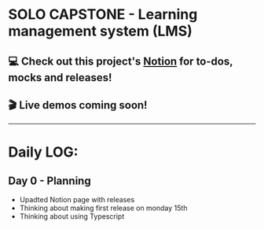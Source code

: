 # SOLO CAPSTONE - Learning management system (LMS)
## :computer: Check out this project's [Notion](https://www.notion.so/lidiakovac/SOLO-CAPSTONE-60bd6b2e4a254a6a8e5025db83966905) for to-dos, mocks and releases! 

## :clapper: Live demos coming soon! 

---

# Daily LOG: 

## Day 0 - Planning 

- Upadted Notion page with releases 
- Thinking about making first release on monday 15th
- Thinking about using Typescript 
